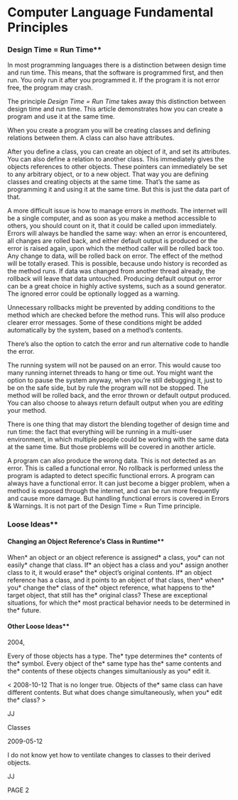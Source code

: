 ﻿Computer Language Fundamental Principles
========================================

### Design Time = Run Time**

In most programming languages there is a distinction between design time and run time. This means, that the software is programmed first, and then run. You only run it after you programmed it. If the program it is not error free, the program may crash.

The principle *Design Time = Run Time*  takes away this distinction between design time and run time. This article demonstrates how you can create a program and use it at the same time.

When you create a program you will be creating classes and defining relations between them. A class can also have attributes.

After you define a class, you can create an object of it, and set its attributes. You can also define a relation to another class. This immediately gives the objects references to other objects. These pointers can immediately be set to any arbitrary object, or to a new object. That way you are defining classes and creating objects at the same time. That’s the same as programming it and using it at the same time. But this is just the data part of that.

A more difficult issue is how to manage errors in *methods*. The internet will be a single computer, and as soon as you make a method accessible to others, you should count on it, that it could be called upon immediately. Errors will always be handled the same way: when an error is encountered, all changes are rolled back, and either default output is produced or the error is raised again, upon which the method caller will be rolled back too. Any change to data, will be rolled back on error. The effect of the method will be totally erased. This is possible, because undo history is recorded as the method runs. If data was changed from another thread already, the rollback will leave that data untouched. Producing default output on error can be a great choice in highly active systems, such as a sound generator. The ignored error could be optionally logged as a warning. 

Unnecessary rollbacks might be prevented by adding conditions to the method which are checked before the method runs. This will also produce clearer error messages. Some of these conditions might be added automatically by the system, based on a method’s contents.

There’s also the option to catch the error and run alternative code to handle the error.

The running system will not be paused on an error. This would cause too many running internet threads to hang or time out. You might want the option to pause the system anyway, when you’re still debugging it, just to be on the safe side, but by rule the program will not be stopped. The method will be rolled back, and the error thrown or default output produced. You can also choose to always return default output when you are *editing* your method.

There is one thing that may distort the blending together of design time and run time: the fact that everything will be running in a multi-user environment, in which multiple people could be working with the same data at the same time. But those problems will be covered in another article.

A program can also produce the wrong data. This is not detected as an error. This is called a functional error. No rollback is performed unless the program is adapted to detect specific functional errors. A program can always have a functional error. It can just become a bigger problem, when a method is exposed through the internet, and can be run more frequently and cause more damage. But handling functional errors is covered in Errors & Warnings. It is not part of the Design Time = Run Time principle.

### Loose Ideas**

#### Changing an Object Reference's Class in Runtime**

When\* an object or an object reference is assigned\* a class, you\* can not easily\* change that class. If\* an object has a class and you\* assign another class to it, it would erase\* the\* object’s original contents. If\* an object reference has a class, and it points to an object of that class, then\* when\* you\* change the\* class of the\* object reference, what happens to the\* target object, that still has the\* original class? These are exceptional situations, for which the\* most practical behavior needs to be determined in the\* future.

#### Other Loose Ideas**

2004,

Every of those objects has a type. The\* type determines the\* contents of the\* symbol. Every object of the\* same type has the\* same contents and the\* contents of these objects changes simultaniously as you\* edit it.

< 2008-10-12 That is no longer true. Objects of the\* same class can have different contents. But what does change simultaneously, when you\* edit the\* class? >

JJ


Classes

2009-05-12

I do not know yet how to ventilate changes to classes to their derived objects.

JJ


PAGE  2

